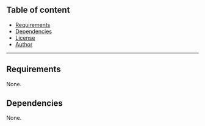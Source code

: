 
## Table of content

- [Requirements](#requirements)
- [Dependencies](#dependencies)
- [License](#license)
- [Author](#author)

---

## Requirements

None.




## Dependencies

None.
